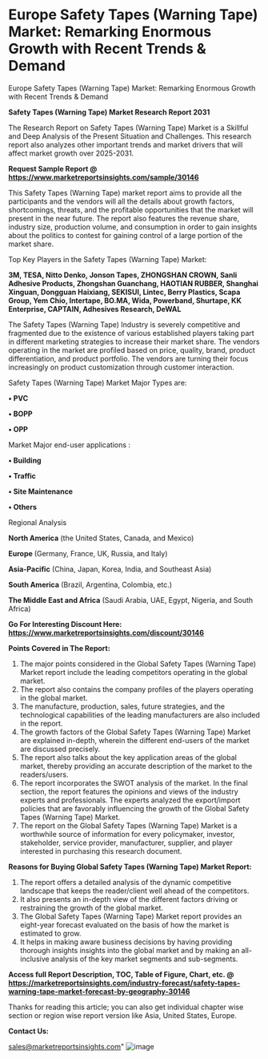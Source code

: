 # Europe Safety Tapes (Warning Tape) Market: Remarking Enormous Growth with Recent Trends & Demand
Europe Safety Tapes (Warning Tape) Market: Remarking Enormous Growth with Recent Trends & Demand

<strong>Safety Tapes (Warning Tape) Market Research Report 2031</strong>

The Research Report on Safety Tapes (Warning Tape) Market is a Skillful and Deep Analysis of the Present Situation and Challenges. This research report also analyzes other important trends and market drivers that will affect market growth over 2025-2031.

<strong>Request Sample Report @ <a href=https://www.marketreportsinsights.com/sample/30146>https://www.marketreportsinsights.com/sample/30146</a></strong>

This Safety Tapes (Warning Tape) market report aims to provide all the participants and the vendors will all the details about growth factors, shortcomings, threats, and the profitable opportunities that the market will present in the near future. The report also features the revenue share, industry size, production volume, and consumption in order to gain insights about the politics to contest for gaining control of a large portion of the market share.

Top Key Players in the Safety Tapes (Warning Tape) Market:

<strong>3M, TESA, Nitto Denko, Jonson Tapes, ZHONGSHAN CROWN, Sanli Adhesive Products, Zhongshan Guanchang, HAOTIAN RUBBER, Shanghai Xinguan, Dongguan Haixiang, SEKISUI, Lintec, Berry Plastics, Scapa Group, Yem Chio, Intertape, BO.MA, Wida, Powerband, Shurtape, KK Enterprise, CAPTAIN, Adhesives Research, DeWAL</strong>

The Safety Tapes (Warning Tape) Industry is severely competitive and fragmented due to the existence of various established players taking part in different marketing strategies to increase their market share. The vendors operating in the market are profiled based on price, quality, brand, product differentiation, and product portfolio. The vendors are turning their focus increasingly on product customization through customer interaction.

Safety Tapes (Warning Tape) Market Major Types are:

<strong>• PVC

• BOPP

• OPP</strong>

Market Major end-user applications :

<strong>• Building

• Traffic

• Site Maintenance

• Others</strong>

Regional Analysis

</u><strong><b>North America</b></strong> (the United States, Canada, and Mexico)

<strong><b>Europe </b></strong>(Germany, France, UK, Russia, and Italy)

<strong><b>Asia-Pacific</b></strong> (China, Japan, Korea, India, and Southeast Asia)

<strong><b>South America</b></strong> (Brazil, Argentina, Colombia, etc.)

<strong><b>The Middle East and Africa</b></strong> (Saudi Arabia, UAE, Egypt, Nigeria, and South Africa)

<strong>Go For Interesting Discount Here: <a href=https://www.marketreportsinsights.com/discount/30146>https://www.marketreportsinsights.com/discount/30146</a></strong>

<strong>Points Covered in The Report:</strong>
<ol>
  <li>The major points considered in the Global Safety Tapes (Warning Tape) Market report include the leading competitors operating in the global market.</li>
  <li>The report also contains the company profiles of the players operating in the global market.</li>
  <li>The manufacture, production, sales, future strategies, and the technological capabilities of the leading manufacturers are also included in the report.</li>
  <li>The growth factors of the Global Safety Tapes (Warning Tape) Market are explained in-depth, wherein the different end-users of the market are discussed precisely.</li>
  <li>The report also talks about the key application areas of the global market, thereby providing an accurate description of the market to the readers/users.</li>
  <li>The report incorporates the SWOT analysis of the market. In the final section, the report features the opinions and views of the industry experts and professionals. The experts analyzed the export/import policies that are favorably influencing the growth of the Global Safety Tapes (Warning Tape) Market.</li>
  <li>The report on the Global Safety Tapes (Warning Tape) Market is a worthwhile source of information for every policymaker, investor, stakeholder, service provider, manufacturer, supplier, and player interested in purchasing this research document.</li>
</ol>
<strong>Reasons for Buying Global Safety Tapes (Warning Tape) Market Report:</strong>

<ol>
  <li>The report offers a detailed analysis of the dynamic competitive landscape that keeps the reader/client well ahead of the competitors.</li>
  <li>It also presents an in-depth view of the different factors driving or restraining the growth of the global market.</li>
  <li>The Global Safety Tapes (Warning Tape) Market report provides an eight-year forecast evaluated on the basis of how the market is estimated to grow.</li>
  <li>It helps in making aware business decisions by having providing thorough insights insights into the global market and by making an all-inclusive analysis of the key market segments and sub-segments.</li>
</ol>
<strong>Access full Report Description, TOC, Table of Figure, Chart, etc. @ <a href=https://marketreportsinsights.com/industry-forecast/safety-tapes-warning-tape-market-forecast-by-geography-30146>https://marketreportsinsights.com/industry-forecast/safety-tapes-warning-tape-market-forecast-by-geography-30146</a></strong>


Thanks for reading this article; you can also get individual chapter wise section or region wise report version like Asia, United States, Europe.

<strong>Contact Us:</strong>

sales@marketreportsinsights.com"
![image](https://github.com/user-attachments/assets/f27ece81-e9f6-402e-9f39-7f140f1ae137)
